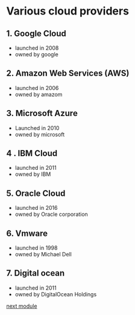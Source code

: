 # Various cloud providers 

## 1.  Google Cloud
- launched in 2008
- owned by google

## 2. Amazon Web Services (AWS)
- launched in 2006
- owned by amazom

## 3. Microsoft Azure
- Launched in 2010
- owned by microsoft

## 4 . IBM Cloud
- launched in 2011
- owned by IBM

## 5. Oracle Cloud
- launched in 2016
- owned by Oracle corporation

## 6. Vmware
- launched in 1998
- owned by Michael Dell 

## 7. Digital ocean
- launched in 2011
- owned by DigitalOcean Holdings


[next module](https://github.com/prashantjagtap2909/GCP/blob/main/Modules/module5.md)
